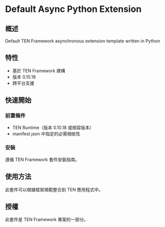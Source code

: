 # Default Async Python Extension

## 概述

Default TEN Framework asynchronous extension template written in Python

## 特性

- 基於 TEN Framework 建構
- 版本 0.10.18
- 跨平台支援

## 快速開始

### 前置條件

- TEN Runtime（版本 0.10.18 或相容版本）
- manifest.json 中指定的必需相依性

### 安裝

遵循 TEN Framework 套件安裝指南。

## 使用方法

此套件可以根據框架規範整合到 TEN 應用程式中。

## 授權

此套件是 TEN Framework 專案的一部分。
